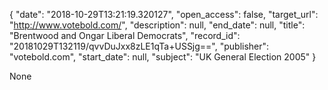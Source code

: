 {
  "date": "2018-10-29T13:21:19.320127", 
  "open_access": false, 
  "target_url": "http://www.votebold.com/", 
  "description": null, 
  "end_date": null, 
  "title": "Brentwood and Ongar Liberal Democrats", 
  "record_id": "20181029T132119/qvvDuJxx8zLE1qTa+USSjg==", 
  "publisher": "votebold.com", 
  "start_date": null, 
  "subject": "UK General Election 2005"
}

None